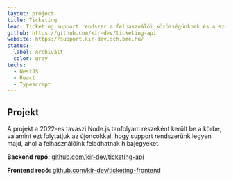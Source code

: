 ```yaml
---
layout: project
title: Ticketing
lead: Ticketing support rendszer a felhasználói közösségünknek és a szolgáltatásaink javítására
github: https://github.com/kir-dev/ticketing-api
website: https://support.kir-dev.sch.bme.hu/
status:
  label: Archivált
  color: gray
techs:
  - NestJS
  - React
  - Typescript
---
```


## Projekt

A projekt a 2022-es tavaszi Node.js tanfolyam részeként került be a körbe, valamint ezt folytatjuk az újoncokkal, hogy support rendszerünk legyen majd, ahol a felhasználóink feladhatnak hibajegyeket.

**Backend repó:** [github.com/kir-dev/ticketing-api](https://github.com/kir-dev/ticketing-api)

**Frontend repó:** [github.com/kir-dev/ticketing-frontend](https://github.com/kir-dev/ticketing-frontend)
